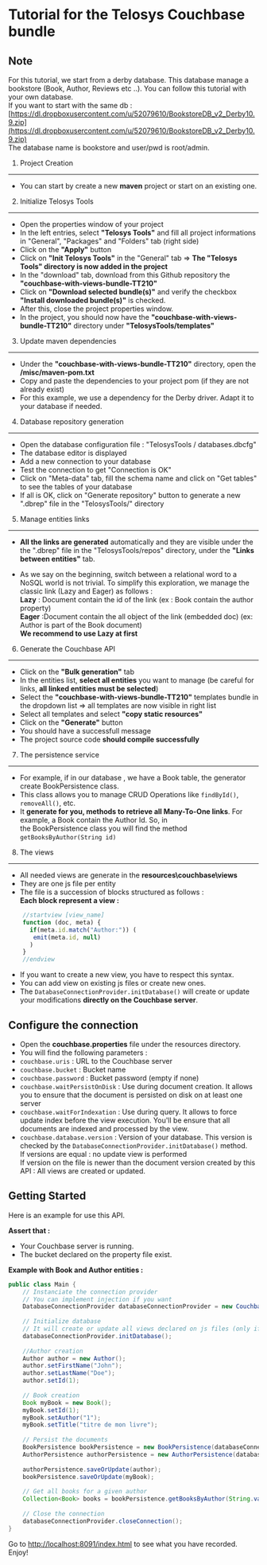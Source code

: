 Tutorial for the Telosys Couchbase bundle
===========================================

Note
-----
For this tutorial, we start from a derby database. This database manage a bookstore (Book, Author, Reviews etc ..). 
You can follow this tutorial with your own database.  
If you want to start with the same db : [https://dl.dropboxusercontent.com/u/52079610/BookstoreDB_v2_Derby10.9.zip](https://dl.dropboxusercontent.com/u/52079610/BookstoreDB_v2_Derby10.9.zip)  
The database name is bookstore and user/pwd is root/admin.

1. Project Creation
----------------

* You can start by create a new __maven__ project or start on an existing one.

2. Initialize Telosys Tools
----------------------------------
- Open the properties window of your project
- In the left entries, select __"Telosys Tools"__ and fill all project informations in "General", "Packages" and "Folders" tab (right side)
- Click on the __"Apply"__ button
- Click on __"Init Telosys Tools"__ in the "General" tab => __The "Telosys Tools" directory is now added in the project__
- In the "download" tab, download from this Github repository the __"couchbase-with-views-bundle-TT210"__
- Click on __"Download selected bundle(s)"__ and verify the checkbox __"Install downloaded bundle(s)"__ is checked.
- After this, close the project properties window.
- In the project, you should now have the __"couchbase-with-views-bundle-TT210"__ directory under __"TelosysTools/templates"__

3. Update maven dependencies
----------------------------------
- Under the __"couchbase-with-views-bundle-TT210"__ directory, open the __/misc/maven-pom.txt__
- Copy and paste the dependencies to your project pom (if they are not already exist)
- For this example, we use a dependency for the Derby driver. Adapt it to your database if needed.

4. Database repository generation
-------------------------------
- Open the database configuration file : "TelosysTools / databases.dbcfg"
- The database editor is displayed
- Add a new connection to your database
- Test the connection to get "Connection is OK"
- Click on "Meta-data" tab, fill the schema name and click on "Get tables" to see the tables of your database
- If all is OK, click on "Generate repository" button to generate a new ".dbrep" file in the "TelosysTools/" directory 

5. Manage entities links
-----------------------
- __All the links are generated__ automatically and they are visible under the the ".dbrep" file in the "TelosysTools/repos" directory, under the  __"Links between entities"__ tab. 

- As we say on the beginning, switch between a relational word to a NoSQL world is not trivial. To simplify this exploration, we manage the  
classic link (Lazy and Eager) as follows :  
__Lazy__ : Document contain the id of the link (ex : Book contain the author property)  
__Eager__ :Document contain the all object of the link (embedded doc) (ex: Author is part of the Book document)  
__We recommend to use Lazy at first__

6. Generate the Couchbase API
----------------------------
- Click on the __"Bulk generation"__ tab
- In the entities list, __select all entities__ you want to manage (be careful for links, __all linked entities must be selected__)
- Select the __"couchbase-with-views-bundle-TT210"__ templates bundle in the dropdown list => all templates are now visible in right list
- Select all templates and select __"copy static resources"__
- Click on the __"Generate"__ button
- You should have a successfull message
- The project source code __should compile successfully__

7. The persistence service
---------------------------
- For example, if in our database , we have a Book table, the generator create BookPersistence class.
- This class allows you to manage CRUD Operations like `findById()`, `removeAll()`, etc.
- It __generate for you, methods to retrieve all Many-To-One links__. For example, a Book contain the Author Id. So, in  
the BookPersistence class you will find the method `getBooksByAuthor(String id)`


8. The views
----------
- All needed views are generate in the __resources\couchbase\views__
- They are one js file per entity
- The file is a succession of blocks structured as follows :  
__Each block represent a view :__

```javascript
	//startview [view_name]
    function (doc, meta) {  
      if(meta.id.match("Author:")) (  
       emit(meta.id, null)  
      )  
    } 
    //endview 
```
- If you want to create a new view, you have to respect this syntax.
- You can add view on existing js files or create new ones.
- The `DatabaseConnectionProvider.initDatabase()` will create or update your modifications __directly on the Couchbase server__.


Configure the connection
-------------------------
- Open the __couchbase.properties__ file under the resources directory.
- You will find the following parameters :
- `couchbase.uris` : URL to the Couchbase server
- `couchbase.bucket` : Bucket name
- `couchbase.password` : Bucket password (empty if none)
- `couchbase.waitPersistOnDisk` : Use during document creation. It allows you to ensure that the document is persisted on disk on at least one server
- `couchbase.waitForIndexation` : Use during query. It allows to force update index before the view execution. You'll be ensure that all documents are indexed and processed by the view.
- `couchbase.database.version` : Version of your database. This version is checked by the `DatabaseConnectionProvider.initDatabase()` method.  
If versions are equal : no update view is performed  
If version on the file is newer than the document version created by this API : All views are created or updated.

Getting Started 
----------------
Here is an example for use this API.  

__Assert that :__ 
- Your Couchbase server is running.
- The bucket declared on the property file exist.
  
__Example with Book and Author entities :__ 
```java
public class Main {
	// Instanciate the connection provider
	// You can implement injection if you want
	DatabaseConnectionProvider databaseConnectionProvider = new CouchbaseConnectionProvider();
	
	// Initialize database
	// It will create or update all views declared on js files (only if the version on the property file is newer)
	databaseConnectionProvider.initDatabase();
	
	//Author creation
	Author author = new Author();
	author.setFirstName("John");
	author.setLastName("Doe");
	author.setId(1);
		
	// Book creation
	Book myBook = new Book();
	myBook.setId(1);
	myBook.setAuthor("1");
	myBook.setTitle("titre de mon livre");
	
	// Persist the documents
	BookPersistence bookPersistence = new BookPersistence(databaseConnectionProvider);
	AuthorPersistence authorPersistence = new AuthorPersistence(databaseConnectionProvider);
		
	authorPersistence.saveOrUpdate(author);
	bookPersistence.saveOrUpdate(myBook);
	
	// Get all books for a given author
	Collection<Book> books = bookPersistence.getBooksByAuthor(String.valueOf(author.getId()));
	
	// Close the connection
	databaseConnectionProvider.closeConnection();
}
```
Go to [http://localhost:8091/index.html](http://localhost:8091/index.html) to see what you have recorded.
Enjoy!